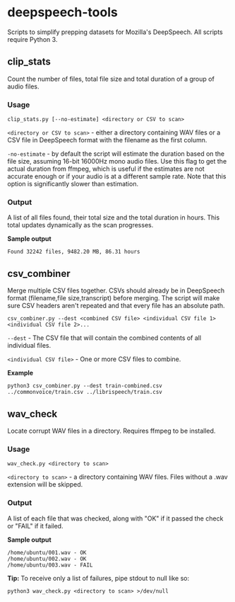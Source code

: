 # deepspeech-tools

Scripts to simplify prepping datasets for Mozilla's DeepSpeech. All scripts require Python 3.

## clip_stats

Count the number of files, total file size and total duration of a group of audio files.

### Usage

~~~~
clip_stats.py [--no-estimate] <directory or CSV to scan>
~~~~

`<directory or CSV to scan>` - either a directory containing WAV files or a CSV file in DeepSpeech format with the filename as the first column.

`-no-estimate` - by default the script will estimate the duration based on the file size, assuming 16-bit 16000Hz mono audio files. Use this flag to get the actual duration from ffmpeg, which is useful if the estimates are not accurate enough or if your audio is at a different sample rate. Note that this option is significantly slower than estimation.

### Output

A list of all files found, their total size and the total duration in hours. This total updates dynamically as the scan progresses.

**Sample output**

~~~~
Found 32242 files, 9482.20 MB, 86.31 hours 
~~~~

## csv_combiner

Merge multiple CSV files together. CSVs should already be in DeepSpeech format (filename,file size,transcript) before merging. The script will make sure CSV headers aren't repeated and that every file has an absolute path.

~~~~
csv_combiner.py --dest <combined CSV file> <individual CSV file 1> <individual CSV file 2>...
~~~~

`--dest` - The CSV file that will contain the combined contents of all individual files.

`<individual CSV file>` - One or more CSV files to combine.

**Example**

~~~~ 
python3 csv_combiner.py --dest train-combined.csv ../commonvoice/train.csv ../librispeech/train.csv
~~~~

## wav_check

Locate corrupt WAV files in a directory. Requires ffmpeg to be installed.

### Usage

~~~~
wav_check.py <directory to scan>
~~~~

`<directory to scan>` - a directory containing WAV files. Files without a .wav extension will be skipped.

### Output

A list of each file that was checked, along with "OK" if it passed the check or "FAIL" if it failed.

**Sample output**

~~~~
/home/ubuntu/001.wav - OK
/home/ubuntu/002.wav - OK
/home/ubuntu/003.wav - FAIL
~~~~

**Tip:** To receive only a list of failures, pipe stdout to null like so:
~~~~
python3 wav_check.py <directory to scan> >/dev/null
~~~~
